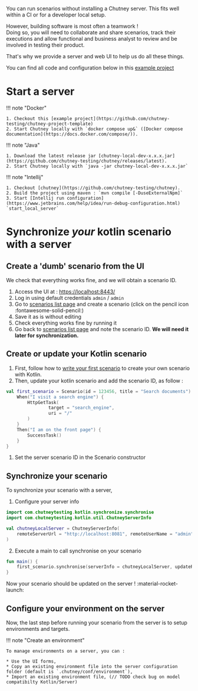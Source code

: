 
You can run scenarios without installing a Chutney server. This fits well within a CI or for a developer local setup.

However, building software is most often a teamwork !  
Doing so, you will need to collaborate and share scenarios, track their executions 
and allow functional and business analyst to review and be involved in testing their product.

That's why we provide a server and web UI to help us do all these things.

You can find all code and configuration below in this [example project](https://github.com/chutney-testing/chutney-project-template)

# Start a server

!!! note "Docker" 

    1. Checkout this [example project](https://github.com/chutney-testing/chutney-project-template)
    2. Start Chutney locally with `docker compose up&` ([Docker compose documentation](https://docs.docker.com/compose/)).

!!! note "Java"

    1. Download the latest release jar [chutney-local-dev-x.x.x.jar](https://github.com/chutney-testing/chutney/releases/latest).
    2. Start Chutney locally with `java -jar chutney-local-dev-x.x.x.jar`

!!! note "Intellij"

    1. Checkout [chutney](https://github.com/chutney-testing/chutney).
    2. Build the project using maven : `mvn compile [-DuseExternalNpm]`
    3. Start [Intellij run configuration](https://www.jetbrains.com/help/idea/run-debug-configuration.html) `start_local_server`

# Synchronize *your* kotlin scenario with a server

## Create a 'dumb' scenario from the UI

We check that everything works fine, and we will obtain a scenario ID.

1. Access the UI at : [https://localhost:8443/](https://localhost:8443/)
2. Log in using default credentials `admin` / `admin`
3. Go to [scenarios list page](https://localhost:8443/#/scenario) and create a scenario (click on the pencil icon :fontawesome-solid-pencil:)
4. Save it as is without editing
5. Check everything works fine by running it
6. Go back to [scenarios list page](https://localhost:8443/#/scenario) and note the scenario ID. **We will need it later for synchronization.**

## Create or update your Kotlin scenario

1. First, follow how to [write your first scenario](/getting_started/write/#write-a-scenario) to create your own scenario with Kotlin.  
2. Then, update your kotlin scenario and add the scenario ID, as follow :

``` kotlin 
val first_scenario = Scenario(id = 123456, title = "Search documents") { // (1)
    When("I visit a search engine") {
        HttpGetTask(
                target = "search_engine",
                uri = "/"
        )
    }
    Then("I am on the front page") {
        SuccessTask()
    }
}
```

1. Set the server scenario ID in the Scenario constructor

## Synchronize your scenario

To synchronize your scenario with a server,  

1. Configure your server info
``` kotlin 
import com.chutneytesting.kotlin.synchronize.synchronise
import com.chutneytesting.kotlin.util.ChutneyServerInfo

val chutneyLocalServer = ChutneyServerInfo(
    remoteServerUrl = "http://localhost:8081", remoteUserName = "admin", remoteUserPassword = "admin"
)
```

2. Execute a main to call synchronise on your scenario
``` kotlin
fun main() {
    first_scenario.synchronise(serverInfo = chutneyLocalServer, updateRemote = true)
}
```

Now your scenario should be updated on the server ! :material-rocket-launch:

## Configure your environment on the server

Now, the last step before running your scenario from the server is to setup environments and targets.

!!! note "Create an environment"

    To manage environments on a server, you can :

    * Use the UI forms,
    * Copy an existing environment file into the server configuration folder (default is `.chutney/conf/environment`),
    * Import an existing environment file, (// TODO check bug on model compatibilty Kotlin/Server)

